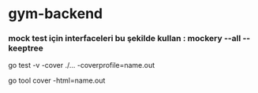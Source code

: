# gym-backend

### mock test için interfaceleri bu şekilde kullan : mockery --all --keeptree

go test -v -cover   ./... -coverprofile=name.out

go tool cover -html=name.out 